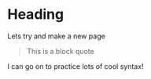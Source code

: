 # Heading 

Lets try and make a new page

> This is a block quote 

I can go on to practice lots of cool syntax!
